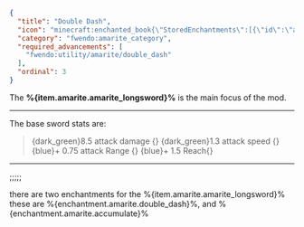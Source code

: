 ```json
{
  "title": "Double Dash",
  "icon": "minecraft:enchanted_book{\"StoredEnchantments\":[{\"id\":\"amarite:double_dash\"}]}",
  "category": "fwendo:amarite_category",
  "required_advancements": [
    "fwendo:utility/amarite/double_dash"
  ],
  "ordinal": 3
}
```

The **%{item.amarite.amarite_longsword}%** is the main focus of the mod.

---

The base sword stats are:
> {dark_green}8.5 attack damage      {}
> {dark_green}1.3 attack speed         {}
> {blue}+ 0.75 attack Range      {}
> {blue}+ 1.5 Reach{}

---

;;;;;

there are two enchantments for the %{item.amarite.amarite_longsword}%
these are %{enchantment.amarite.double_dash}%, and %{enchantment.amarite.accumulate}%